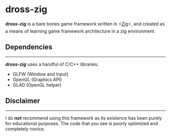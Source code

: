 # **dross-zig** 
_**dross-zig**_ is a bare bones game framework written in :zap:[Zig](https://github.com/ziglang/zig):zap:, and created as a means of learning game framework architecture in a zig environment.

## Dependencies
---
_**dross-zig**_ uses a handful of C/C++ libraries:
- GLFW (Window and Input)
- OpenGL (Graphics API)
- GLAD (OpenGL helper)

## **Disclaimer** 
---
I do **_not_** recommend using this framework as its existence has been purely for educational purposes. The code that you see is poorly optimized and completely novice. 

